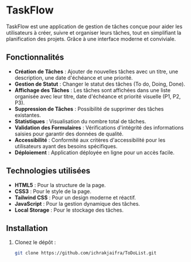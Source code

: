 # TaskFlow

TaskFlow est une application de gestion de tâches conçue pour aider les utilisateurs à créer, suivre et organiser leurs tâches, tout en simplifiant la planification des projets. Grâce à une interface moderne et conviviale.
## Fonctionnalités

- **Création de Tâches** : Ajouter de nouvelles tâches avec un titre, une description, une date d'échéance et une priorité.
- **Gestion de Statut** : Changer le statut des tâches (To do, Doing, Done).
- **Affichage des Tâches** : Les tâches sont affichées dans une liste organisée avec leur titre, date d'échéance et priorité visuelle (P1, P2, P3).
- **Suppression de Tâches** : Possibilité de supprimer des tâches existantes.
- **Statistiques** : Visualisation du nombre total de tâches.
- **Validation des Formulaires** : Vérifications d'intégrité des informations saisies pour garantir des données de qualité.
- **Accessibilité** : Conformité aux critères d'accessibilité pour les utilisateurs ayant des besoins spécifiques.
- **Déploiement** : Application déployée en ligne pour un accès facile.

## Technologies utilisées

- **HTML5** : Pour la structure de la page.
- **CSS3** : Pour le style de la page.
- **Tailwind CSS** : Pour un design moderne et réactif.
- **JavaScript** : Pour la gestion dynamique des tâches.
- **Local Storage** : Pour le stockage des tâches.

## Installation

1. Clonez le dépôt :
   ```bash
   git clone https://github.com/ichrakjaifra/ToDoList.git
